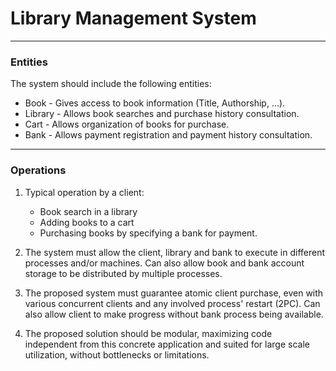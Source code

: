 # Library Management System ##

-----------------------------------------

### Entities ###

The system should include the following entities:

   - Book - Gives access to book information (Title, Authorship, ...).
   - Library - Allows book searches and purchase history consultation.
   - Cart - Allows organization of books for purchase.
   - Bank - Allows payment registration and payment history consultation.

--------------------------------------------

### Operations ###

1. Typical operation by a client:
    - Book search in a library
    - Adding books to a cart
    - Purchasing books by specifying a bank for payment.

2. The system must allow the client, library and bank to execute in different processes and/or machines. Can also allow book and bank account storage to be distributed by multiple processes.

3. The proposed system must guarantee atomic client purchase, even with various concurrent clients and any involved process' restart (2PC). Can also allow client to make progress without bank process being available.

4.  The proposed solution should be modular, maximizing code independent from this concrete application and suited for large scale utilization, without bottlenecks or limitations.
